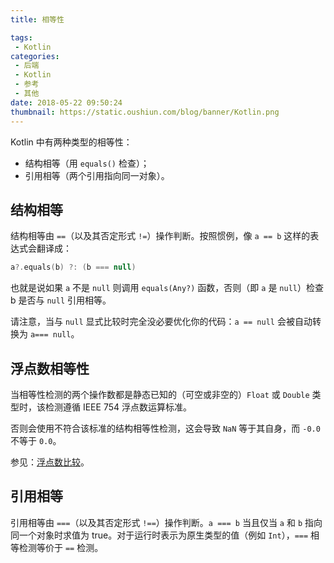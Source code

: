 ```yaml
---
title: 相等性

tags:
 - Kotlin
categories:
 - 后端
 - Kotlin
 - 参考
 - 其他
date: 2018-05-22 09:50:24
thumbnail: https://static.oushiun.com/blog/banner/Kotlin.png
---
```


Kotlin 中有两种类型的相等性：

*   结构相等（用 `equals()` 检查）；
*   引用相等（两个引用指向同一对象）。

<!-- more -->

## 结构相等

结构相等由 `==`（以及其否定形式 `!=`）操作判断。按照惯例，像 `a == b` 这样的表达式会翻译成：

``` kotlin
a?.equals(b) ?: (b === null)
```

也就是说如果 `a` 不是 `null` 则调用 `equals(Any?)` 函数，否则（即 `a` 是 `null`）检查 b 是否与 `null` 引用相等。

请注意，当与 `null` 显式比较时完全没必要优化你的代码：`a == null` 会被自动转换为 `a=== null`。

## 浮点数相等性

当相等性检测的两个操作数都是静态已知的（可空或非空的）`Float` 或 `Double` 类型时，该检测遵循 IEEE 754
浮点数运算标准。

否则会使用不符合该标准的结构相等性检测，这会导致 `NaN` 等于其自身，而 `-0.0` 不等于 `0.0`。

参见：[浮点数比较](basic-types.html#浮点数比较)。

## 引用相等

引用相等由 `===`（以及其否定形式 `!==`）操作判断。`a === b` 当且仅当 `a` 和 `b` 指向同一个对象时求值为 true。对于运行时表示为原生类型的值（例如 `Int`），`===` 相等检测等价于 `==` 检测。
